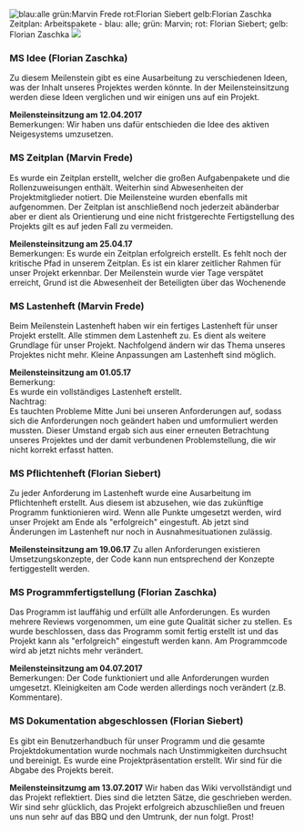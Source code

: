 ![blau:alle grün:Marvin Frede rot:Florian Siebert gelb:Florian Zaschka](images/Zeitplan2.png)  
Zeitplan: Arbeitspakete - blau: alle; grün: Marvin; rot: Florian Siebert; gelb: Florian Zaschka 
![](images/Zeitplan.res.png)

### MS Idee (Florian Zaschka)
Zu diesem Meilenstein gibt es eine Ausarbeitung zu verschiedenen Ideen, was der Inhalt unseres Projektes werden könnte. In der Meilensteinsitzung werden diese Ideen verglichen und wir einigen uns auf ein Projekt.

**Meilensteinsitzung am 12.04.2017**      
Bemerkungen: Wir haben uns dafür entschieden die Idee des aktiven Neigesystems umzusetzen.


### MS Zeitplan (Marvin Frede)
Es wurde ein Zeitplan erstellt, welcher die großen Aufgabenpakete und die Rollenzuweisungen enthält. Weiterhin sind Abwesenheiten der Projektmitglieder notiert. Die Meilensteine wurden ebenfalls mit aufgenommen. Der Zeitplan ist anschließend noch jederzeit abänderbar aber er dient als Orientierung und eine nicht fristgerechte Fertigstellung des Projekts gilt es auf jeden Fall zu vermeiden.    
     
**Meilensteinsitzung am 25.04.17**   
Bemerkungen: Es wurde ein Zeitplan erfolgreich erstellt. Es fehlt noch der kritische Pfad in unserem Zeitplan. Es ist ein klarer zeitlicher Rahmen für unser Projekt erkennbar. Der Meilenstein wurde vier Tage verspätet erreicht, Grund ist die Abwesenheit der Beteiligten über das Wochenende 

### MS Lastenheft (Marvin Frede)
Beim Meilenstein Lastenheft haben wir ein fertiges Lastenheft für unser Projekt erstellt. Alle stimmen dem Lastenheft zu. Es dient als weitere Grundlage für unser Projekt. Nachfolgend ändern wir das Thema unseres Projektes nicht mehr. Kleine Anpassungen am Lastenheft sind möglich.     
     
**Meilensteinsitzung am 01.05.17**    
Bemerkung:    
Es wurde ein vollständiges Lastenheft erstellt.     
Nachtrag:    
Es tauchten Probleme Mitte Juni bei unseren Anforderungen auf, sodass sich die Anforderungen noch geändert haben und umformuliert werden mussten. Dieser Umstand ergab sich aus einer erneuten Betrachtung unseres Projektes und der damit verbundenen Problemstellung, die wir nicht korrekt erfasst hatten.    


### MS Pflichtenheft (Florian Siebert)
Zu jeder Anforderung im Lastenheft wurde eine Ausarbeitung im Pflichtenheft erstellt. Aus diesem ist abzusehen, wie das zukünftige Programm funktionieren wird. Wenn alle Punkte umgesetzt werden, wird unser Projekt am Ende als "erfolgreich" eingestuft. Ab jetzt sind Änderungen im Lastenheft nur noch in Ausnahmesituationen zulässig.

**Meilensteinsitzung am 19.06.17**
Zu allen Anforderungen existieren Umsetzungskonzepte, der Code kann nun entsprechend der Konzepte fertiggestellt werden.

### MS Programmfertigstellung (Florian Zaschka)
Das Programm ist lauffähig und erfüllt alle Anforderungen. Es wurden mehrere Reviews vorgenommen, um eine gute Qualität sicher zu stellen. Es wurde beschlossen, dass das Programm somit fertig erstellt ist und das Projekt kann als "erfolgreich" eingestuft werden kann. Am Programmcode wird ab jetzt nichts mehr verändert.

**Meilensteinsitzung am 04.07.2017**    
Bemerkungen: Der Code funktioniert und alle Anforderungen wurden umgesetzt. Kleinigkeiten am Code werden allerdings noch verändert (z.B. Kommentare).

### MS Dokumentation abgeschlossen (Florian Siebert)
Es gibt ein Benutzerhandbuch für unser Programm und die gesamte Projektdokumentation wurde nochmals nach Unstimmigkeiten durchsucht und bereinigt. Es wurde eine Projektpräsentation erstellt. Wir sind für die Abgabe des Projekts bereit.

**Meilensteinsitzumg am 13.07.2017**
Wir haben das Wiki vervollständigt und das Projekt reflektiert. Dies sind die letzten Sätze, die geschrieben werden. Wir sind sehr glücklich, das Projekt erfolgreich abzuschließen und freuen uns nun sehr auf das BBQ und den Umtrunk, der nun folgt. Prost!
